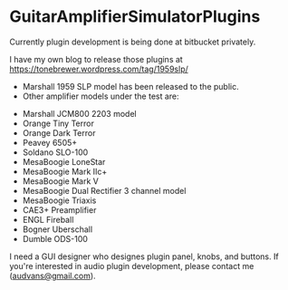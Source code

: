 # GuitarAmplifierSimulatorPlugins

Currently plugin development is being done at bitbucket privately.

I have my own blog to release those plugins at https://tonebrewer.wordpress.com/tag/1959slp/

- Marshall 1959 SLP model has been released to the public.
- Other amplifier models under the test are:
 * Marshall JCM800 2203 model
 * Orange Tiny Terror
 * Orange Dark Terror
 * Peavey 6505+
 * Soldano SLO-100
 * MesaBoogie LoneStar
 * MesaBoogie Mark IIc+
 * MesaBoogie Mark V
 * MesaBoogie Dual Rectifier 3 channel model
 * MesaBoogie Triaxis
 * CAE3+ Preamplifier
 * ENGL Fireball
 * Bogner Uberschall
 * Dumble ODS-100

I need a GUI designer who designes plugin panel, knobs, and buttons. If you're interested in audio plugin development, please contact me (audvans@gmail.com).


